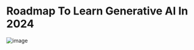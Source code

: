 # Roadmap To Learn Generative AI In 2024

![image](https://github.com/krishnaik06/Roadmap-To-Learn-Generative-AI-In-2024/assets/20041231/099a127f-9c33-49e1-9f68-d890dcf8cd4f)
